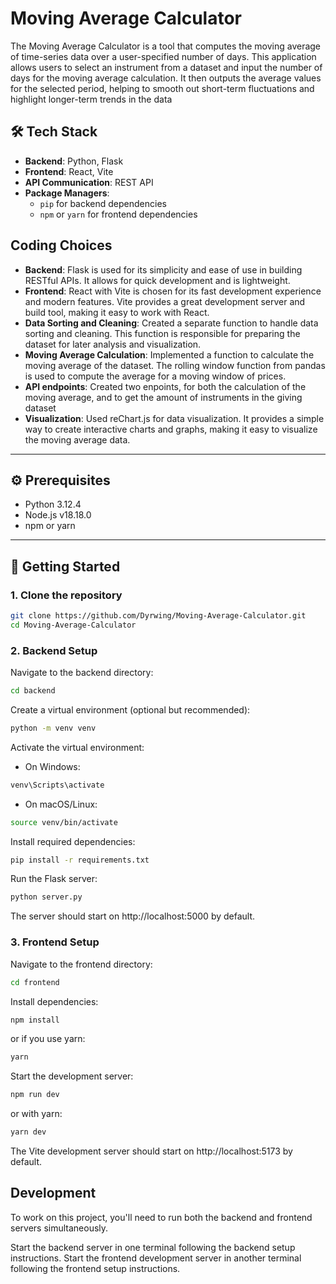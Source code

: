 # Moving Average Calculator

The Moving Average Calculator is a tool that computes the moving average of time-series data over a user-specified number of days. This application allows users to select an instrument from a dataset and input the number of days for the moving average calculation. It then outputs the average values for the selected period, helping to smooth out short-term fluctuations and highlight longer-term trends in the data



## 🛠 Tech Stack

- **Backend**: Python, Flask
- **Frontend**: React, Vite
- **API Communication**: REST API
- **Package Managers**:
  - `pip` for backend dependencies
  - `npm` or `yarn` for frontend dependencies

## Coding Choices
- **Backend**: Flask is used for its simplicity and ease of use in building RESTful APIs. It allows for quick development and is lightweight.
- **Frontend**: React with Vite is chosen for its fast development experience and modern features. Vite provides a great development server and build tool, making it easy to work with React.
- **Data Sorting and Cleaning**: Created a separate function to handle data sorting and cleaning. This function is responsible for preparing the dataset for later analysis and visualization.
- **Moving Average Calculation**: Implemented a function to calculate the moving average of the dataset. The rolling window function from pandas is used to compute the average for a moving window of prices.
- **API endpoints**: Created two enpoints, for both the calculation of the moving average, and to get the amount of instruments in the giving dataset
- **Visualization**: Used reChart.js for data visualization. It provides a simple way to create interactive charts and graphs, making it easy to visualize the moving average data.
---


## ⚙️ Prerequisites

- Python 3.12.4
- Node.js v18.18.0
- npm or yarn

---

## 🚀 Getting Started

### 1. Clone the repository

```bash
git clone https://github.com/Dyrwing/Moving-Average-Calculator.git
cd Moving-Average-Calculator
```

### 2. Backend Setup

Navigate to the backend directory:
```bash
cd backend
```

Create a virtual environment (optional but recommended):
```bash
python -m venv venv
```
Activate the virtual environment:

- On Windows:
```bash
venv\Scripts\activate
```
- On macOS/Linux:
```bash
source venv/bin/activate
```

Install required dependencies:
```bash
pip install -r requirements.txt
```
Run the Flask server:
```bash
python server.py
```
The server should start on http://localhost:5000 by default.


### 3. Frontend Setup

Navigate to the frontend directory:
```bash
cd frontend
```
Install dependencies:
```bash
npm install
```
or if you use yarn:
```bash
yarn
```
Start the development server:
```bash
npm run dev
```
or with yarn:
```bash
yarn dev
```
The Vite development server should start on http://localhost:5173 by default.

## Development
To work on this project, you'll need to run both the backend and frontend servers simultaneously.

Start the backend server in one terminal following the backend setup instructions.
Start the frontend development server in another terminal following the frontend setup instructions.

